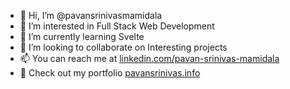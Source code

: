 - 👋 Hi, I’m @pavansrinivasmamidala
- 👀 I’m interested in Full Stack Web Development
- 🌱 I’m currently learning Svelte
- 💞️ I’m looking to collaborate on Interesting projects
- 📫 You can reach me at [linkedin.com/pavan-srinivas-mamidala](https://www.linkedin.com/in/pavan-srinivas-mamidala/)
- 💼 Check out my portfolio [pavansrinivas.info](https://pavansrinivas.info)
<!---
pavansrinivasmamidala/pavansrinivasmamidala is a ✨ special ✨ repository because its `README.md` (this file) appears on your GitHub profile.
You can click the Preview link to take a look at your changes.
--->
